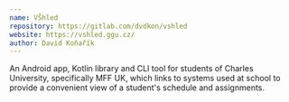 ```yaml
---
name: VŠhled
repository: https://gitlab.com/dvdkon/vshled
website: https://vshled.ggu.cz/
author: David Koňařík
---
```


An Android app, Kotlin library and CLI tool for students of Charles University,
specifically MFF UK, which links to systems used at school to provide a
convenient view of a student's schedule and assignments.
